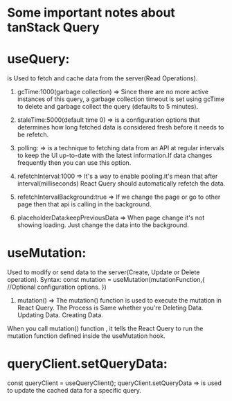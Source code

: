 # Some important notes about tanStack Query

# useQuery:

is Used to fetch and cache data from the server(Read Operations).

1. gcTime:1000(garbage collection)
   => Since there are no more active instances of this query, a garbage collection timeout is set using gcTime to delete and garbage collect the query (defaults to 5 minutes).

2. staleTime:5000(default time 0)
   => is a configuration options that determines how long fetched data is considered fresh before it needs to be refetch.

3. polling:
   => is a technique to fetching data from an API at regular intervals to keep the UI up-to-date with the latest information.If data changes frequently then you can use this option.

4. refetchInterval:1000
   => It's a way to enable pooling.it's mean that after interval(milliseconds) React Query should automatically refetch the data.

5. refetchIntervalBackground:true
   => If we change the page or go to other page then that api is calling in the background.

6. placeholderData:keepPreviousData
   => When page change it's not showing loading. Just change the data into the background.

# useMutation:

Used to modify or send data to the server(Create, Update or Delete operation).
Syntax:
const mutation = useMutation(mutationFunction,{
//Optional configuration options.
})

1. mutation()
   => The mutation() function is used to execute the mutation in React Query.
   The Process is Same whether you're
   Deleting Data.
   Updating Data.
   Creating Data.

When you call mutation() function , it tells the React Query to run the mutation function defined inside the useMutation hook.

# queryClient.setQueryData:

const queryClient = useQueryClient();
queryClient.setQueryData
=> is used to update the cached data for a specific query.
